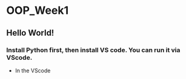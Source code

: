 # OOP_Week1
## Hello World!
### Install Python first, then install VS code. You can run it via VScode.
- In the VScode
